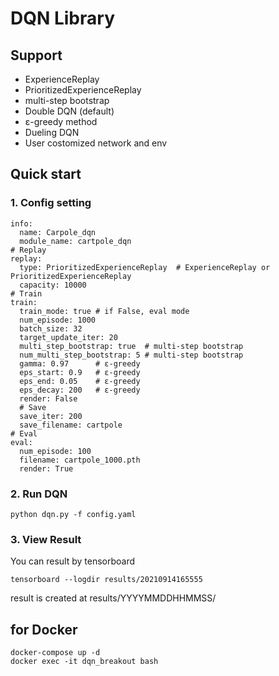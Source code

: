 # DQN Library

## Support
- ExperienceReplay
- PrioritizedExperienceReplay
- multi-step bootstrap
- Double DQN (default)
- ε-greedy method
- Dueling DQN
- User costomized network and env

## Quick start
### 1. Config setting
```
info:
  name: Carpole_dqn
  module_name: cartpole_dqn
# Replay
replay:
  type: PrioritizedExperienceReplay  # ExperienceReplay or PrioritizedExperienceReplay
  capacity: 10000
# Train
train: 
  train_mode: true # if False, eval mode
  num_episode: 1000
  batch_size: 32
  target_update_iter: 20
  multi_step_bootstrap: true  # multi-step bootstrap
  num_multi_step_bootstrap: 5 # multi-step bootstrap
  gamma: 0.97      # ε-greedy
  eps_start: 0.9   # ε-greedy
  eps_end: 0.05    # ε-greedy
  eps_decay: 200   # ε-greedy
  render: False
  # Save
  save_iter: 200
  save_filename: cartpole
# Eval
eval:
  num_episode: 100
  filename: cartpole_1000.pth
  render: True
```

### 2. Run DQN
```
python dqn.py -f config.yaml
```

### 3. View Result
You can result by tensorboard
```
tensorboard --logdir results/20210914165555
```
result is created at results/YYYYMMDDHHMMSS/


## for Docker
```
docker-compose up -d
docker exec -it dqn_breakout bash
```